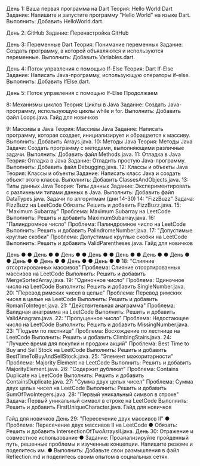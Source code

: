 День 1: Ваша первая программа на Dart
Теория: Hello World Dart
Задание: Напишите и запустите программу "Hello World" на языке Dart. 
Выполнить: Добавить HelloWorld.dart.

День 2: GitHub
Задание: Перенастройка GitHub

День 3: Переменные Dart
Теория: Понимание переменных
Задание: Создать программу, в которой объявляются и используются переменные.
Выполнить: Добавить Variables.dart.

День 4: Поток управления с помощью If-Else
Теория: Dart If-Else
Задание: Написать Java-программу, использующую операторы if-else. 
Выполнить: Добавить IfElse.dart.

День 5: Поток управления с помощью If-Else
Продолжаем




8: Механизмы циклов
Теория: Циклы в Java
Задание: Создать Java-программу, использующую циклы while и for. Выполнить: Добавить файл Loops.java.
Гайд для новичков
         

9: Массивы в Java
Теория: Массивы Java
Задание: Написать программу, которая создает, инициализирует и обращается к массиву.
Выполнить: Добавить Arrays.java.
10: Методы Java
Теория: Методы Java
Задачи: Создать программу с методами, выполняющими различные задачи. Выполнить: Добавить файл Methods.java.
11: Отладка в Java
Теория: Отладка в Java
Задание: Отладить простую Java-программу. Выполнить: Добавить файл Debugging.java.
12: Классы и объекты Java
Теория: Классы и объекты
Задание: Написать класс Java и создать объект этого класса. Выполнить: Добавить ClassesAndObjects.java.
13: Типы данных Java
Теория: Типы данных
Задание: Экспериментировать с различными типами данных в Java. Выполнить: Добавить файл DataTypes.java.
Задачи по алгоритмам (дни 14-30)
14: "FizzBuzz"
Задача: FizzBuzz на LeetCode
Обязать: Решить и добавить FizzBuzz.java.
15: "Maximum Subarray"
Проблема: Maximum Subarray на LeetCode
Выполнить: Решить и добавить MaximumSubarray.java.
16: "Палиндромное число"
Проблема: Палиндромное число на LeetCode Выполнить: Решить и добавить PalindromeNumber.java.
17: "Допустимые круглые скобки"
Проблема: Допустимые круглые скобки на LeetCode Выполнить: Решить и добавить ValidParentheses.java.
Гайд для новичков
          
  День
● ●
День
● ●
День
● ●
День
● ●
День
● ●
День
● ●
День
● ●
День
● ●
День
● ●
День
● ●
День
● ●
18: "Слияние отсортированных массивов"
Проблема: Слияние отсортированных массивов на LeetCode Выполнить: Решить и добавить MergeSortedArray.java.
19: "Одиночное число"
Проблема: Одиночное число на LeetCode Выполнить: Решить и добавить SingleNumber.java.
20: "Перевод римских чисел в целые"
Проблема: Перевод римских чисел в целые на LeetCode Выполнить: Решить и добавить RomanToInteger.java.
21: "Действительная анаграмма"
Проблема: Валидная анаграмма на LeetCode Выполнить: Решить и добавить ValidAnagram.java.
22: "Пропущенное число"
Проблема: Недостающее число на LeetCode Выполнить: Решить и добавить MissingNumber.java.
23: "Подъем по лестнице"
Проблема: Восхождение по лестнице на LeetCode Выполнить: Решить и добавить ClimbingStairs.java.
24: "Лучшее время для покупки и продажи акций"
Проблема: Best Time to Buy and Sell Stock на LeetCode Выполнить: Решить и добавить BestTimeToBuyAndSellStock.java.
25: "Элемент мажоритарности"
Проблема: Majority Element на LeetCode
Выполнить: Решить и добавить MajorityElement.java.
26: "Содержит дубликат"
Проблема: Contains Duplicate на LeetCode
Выполнить: Решить и добавить ContainsDuplicate.java.
27: "Сумма двух целых чисел"
Проблема: Сумма двух целых чисел на LeetCode Выполнить: Решить и добавить SumOfTwoIntegers.java.
28: "Первый уникальный символ в строке"
Задача: Первый уникальный символ в строке на LeetCode Выполнить: Решить и добавить FirstUniqueCharacter.java.
Гайд для новичков
            
  Гайд для новичков
День 29: "Пересечение двух массивов II"
● Проблема: Пересечение двух массивов II на LeetCode
● Обязать: Решить и добавить IntersectionOfTwoArraysII.java.
День 30: Отражение и совместное использование
● Задание: Проанализируйте пройденный путь, решенные проблемы и изученные концепции. Напишите резюме и поделитесь им.
● Выполнить: Добавьте свои размышления в файл Reflection.md и поделитесь своим опытом в социальных сетях.
  
